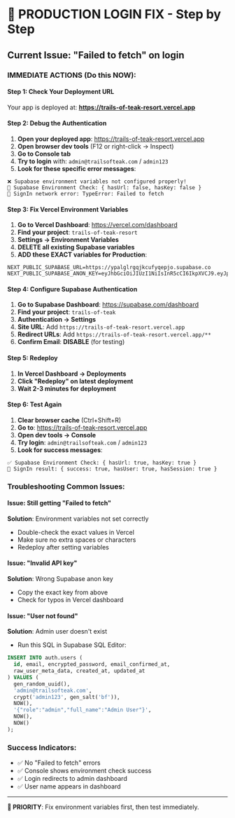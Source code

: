 # 🚨 PRODUCTION LOGIN FIX - Step by Step

## Current Issue: "Failed to fetch" on login

### IMMEDIATE ACTIONS (Do this NOW):

#### Step 1: Check Your Deployment URL
Your app is deployed at: **https://trails-of-teak-resort.vercel.app**

#### Step 2: Debug the Authentication
1. **Open your deployed app**: https://trails-of-teak-resort.vercel.app
2. **Open browser dev tools** (F12 or right-click → Inspect)
3. **Go to Console tab**
4. **Try to login** with: `admin@trailsofteak.com` / `admin123`
5. **Look for these specific error messages**:

```
❌ Supabase environment variables not configured properly!
🔐 Supabase Environment Check: { hasUrl: false, hasKey: false }
🚨 SignIn network error: TypeError: Failed to fetch
```

#### Step 3: Fix Vercel Environment Variables
1. **Go to Vercel Dashboard**: https://vercel.com/dashboard
2. **Find your project**: `trails-of-teak-resort` 
3. **Settings → Environment Variables**
4. **DELETE all existing Supabase variables**
5. **ADD these EXACT variables for Production**:

```
NEXT_PUBLIC_SUPABASE_URL=https://ypalglrgqjkcufyqepjo.supabase.co
NEXT_PUBLIC_SUPABASE_ANON_KEY=eyJhbGciOiJIUzI1NiIsInR5cCI6IkpXVCJ9.eyJpc3MiOiJzdXBhYmFzZSIsInJlZiI6InlwYWxnbHJncWprY3VmeXFlcGpvIiwicm9sZSI6ImFub24iLCJpYXQiOjE3NTMzNDc2MzIsImV4cCI6MjA2ODkyMzYzMn0.Iv1BAj7SKERYSHuptnW_WJspIFiZbi6XHVt8Fek8IGc
```

#### Step 4: Configure Supabase Authentication
1. **Go to Supabase Dashboard**: https://supabase.com/dashboard
2. **Find your project**: `trails-of-teak`
3. **Authentication → Settings**
4. **Site URL**: Add `https://trails-of-teak-resort.vercel.app`
5. **Redirect URLs**: Add `https://trails-of-teak-resort.vercel.app/**`
6. **Confirm Email**: **DISABLE** (for testing)

#### Step 5: Redeploy
1. **In Vercel Dashboard → Deployments**
2. **Click "Redeploy" on latest deployment**
3. **Wait 2-3 minutes for deployment**

#### Step 6: Test Again
1. **Clear browser cache** (Ctrl+Shift+R)
2. **Go to**: https://trails-of-teak-resort.vercel.app
3. **Open dev tools → Console**
4. **Try login**: `admin@trailsofteak.com` / `admin123`
5. **Look for success messages**:

```
✅ Supabase Environment Check: { hasUrl: true, hasKey: true }
🔐 SignIn result: { success: true, hasUser: true, hasSession: true }
```

### Troubleshooting Common Issues:

#### Issue: Still getting "Failed to fetch"
**Solution**: Environment variables not set correctly
- Double-check the exact values in Vercel
- Make sure no extra spaces or characters
- Redeploy after setting variables

#### Issue: "Invalid API key"
**Solution**: Wrong Supabase anon key
- Copy the exact key from above
- Check for typos in Vercel dashboard

#### Issue: "User not found"
**Solution**: Admin user doesn't exist
- Run this SQL in Supabase SQL Editor:

```sql
INSERT INTO auth.users (
  id, email, encrypted_password, email_confirmed_at,
  raw_user_meta_data, created_at, updated_at
) VALUES (
  gen_random_uuid(),
  'admin@trailsofteak.com',
  crypt('admin123', gen_salt('bf')),
  NOW(),
  '{"role":"admin","full_name":"Admin User"}',
  NOW(),
  NOW()
);
```

### Success Indicators:
- ✅ No "Failed to fetch" errors
- ✅ Console shows environment check success
- ✅ Login redirects to admin dashboard
- ✅ User name appears in dashboard

---

**🎯 PRIORITY**: Fix environment variables first, then test immediately.